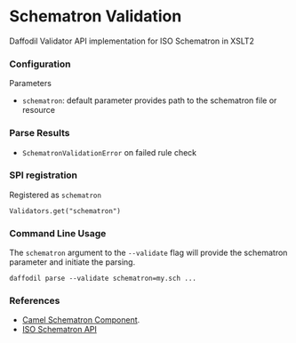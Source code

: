 <!--
  Licensed to the Apache Software Foundation (ASF) under one or more
  contributor license agreements.  See the NOTICE file distributed with
  this work for additional information regarding copyright ownership.
  The ASF licenses this file to You under the Apache License, Version 2.0
  (the "License"); you may not use this file except in compliance with
  the License.  You may obtain a copy of the License at

      http://www.apache.org/licenses/LICENSE-2.0

  Unless required by applicable law or agreed to in writing, software
  distributed under the License is distributed on an "AS IS" BASIS,
  WITHOUT WARRANTIES OR CONDITIONS OF ANY KIND, either express or implied.
  See the License for the specific language governing permissions and
  limitations under the License.
-->

Schematron Validation
===

Daffodil Validator API implementation for ISO Schematron in XSLT2

### Configuration

Parameters
- `schematron`: default parameter provides path to the schematron file or resource

### Parse Results

- `SchematronValidationError` on failed rule check

### SPI registration

Registered as `schematron`  

`Validators.get("schematron")`

### Command Line Usage

The `schematron` argument to the `--validate` flag will provide the schematron parameter and initiate the parsing.

`daffodil parse --validate schematron=my.sch ...`

### References

- [Camel Schematron Component](https://github.com/apache/camel/tree/4ea9e6c357371682b855d2d79655b41120331b7a/components/camel-schematron).
- [ISO Schematron API](http://schematron.com/schematron-skeleton-api/)
